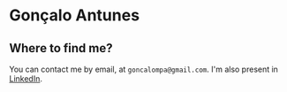 # Gonçalo Antunes

## Where to find me?

You can contact me by email, at `goncalompa@gmail.com`. I'm also present in [LinkedIn](www.linkedin.com/in/goncalompa1998/).

<!---
goncalompa/goncalompa is a ✨ special ✨ repository because its `README.md` (this file) appears on your GitHub profile.
You can click the Preview link to take a look at your changes.
--->
